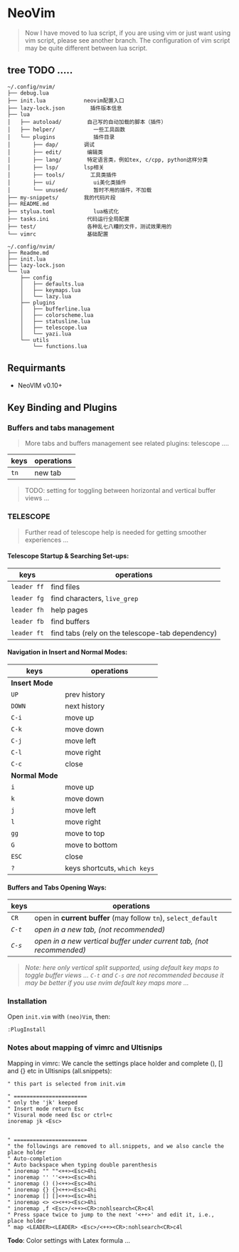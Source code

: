 
# NeoVim

> Now I have moved to lua script, if you are using vim or just want using vim script, please see another branch. The configuration of vim script may be quite different between lua script.

## tree TODO .....
```
~/.config/nvim/
├── debug.lua
├── init.lua            neovim配置入口
├── lazy-lock.json        插件版本信息
├── lua
│   ├── autoload/        自己写的自动加载的脚本（插件）
│   ├── helper/            一些工具函数
│   └── plugins            插件目录
│       ├── dap/        调试
│       ├── edit/        编辑类
│       ├── lang/        特定语言类，例如tex, c/cpp, python这样分类
│       ├── lsp/        lsp相关
│       ├── tools/        工具类插件
│       ├── ui/            ui美化类插件
│       └── unused/        暂时不用的插件，不加载
├── my-snippets/        我的代码片段
├── README.md
├── stylua.toml            lua格式化
├── tasks.ini            代码运行全局配置
├── test/                各种乱七八糟的文件，测试效果用的
└── vimrc                基础配置

~/.config/nvim/
├── Readme.md
├── init.lua
├── lazy-lock.json
└── lua
    ├── config
    │   ├── defaults.lua
    │   ├── keymaps.lua
    │   └── lazy.lua
    ├── plugins
    │   ├── bufferline.lua
    │   ├── colorscheme.lua
    │   ├── statusline.lua
    │   ├── telescope.lua
    │   └── yazi.lua
    └── utils
        └── functions.lua

```

## Requirmants
- NeoVIM v0.10+

## Key Binding and Plugins

### Buffers and tabs management
> More tabs and buffers management see related plugins:
telescope ....

| keys | operations |
|------|------------|
| `tn` | new tab    |

> TODO: setting for toggling between horizontal and vertical buffer views ...

### **TELESCOPE**
> Further read of telescope help is needed for getting smoother experiences ...

#### Telescope Startup & Searching Set-ups:
| keys        | operations                                       |
|-------------|--------------------------------------------------|
| `leader ff` | find files                                       |
| `leader fg` | find characters, `live_grep`                     |
| `leader fh` | help pages                                       |
| `leader fb` | find buffers                                     |
| `leader ft` | find tabs (rely on the telescope-tab dependency) |

#### Navigation in Insert and Normal Modes:
| keys            | operations                   |
|-----------------|------------------------------|
| **Insert Mode** |                              |
| `UP`            | prev history                 |
| `DOWN`          | next history                 |
| `C-i`           | move up                      |
| `C-k`           | move down                    |
| `C-j`           | move left                    |
| `C-l`           | move right                   |
| `C-c`           | close                        |
| **Normal Mode** |                              |
| `i`             | move up                      |
| `k`             | move down                    |
| `j`             | move left                    |
| `l`             | move right                   |
| `gg`            | move to top                  |
| `G`             | move to bottom               |
| `ESC`           | close                        |
| `?`             | keys shortcuts, `which keys` |

#### Buffers and Tabs Opening Ways:
| keys    | operations                                                           |
|---------|----------------------------------------------------------------------|
| `CR`    | open in **current buffer** (may follow `tn`), `select_default`       |
| *`C-t`* | *open in a new tab, (not recommended)*                               |
| *`C-s`* | *open in a new vertical buffer under current tab, (not recommended)* |

> *Note: here only vertical split supported, using default key maps to toggle buffer views ...*
*`C-t` and `C-s` are not recommended because  it may be better if you use nvim default key maps more ...*


### Installation

Open `init.vim` with `(neo)Vim`, then:  
```vim
:PlugInstall
```

### Notes about mapping of vimrc and Ultisnips

Mapping in vimrc:
We cancle the settings place holder and complete (), [] and {} etc in Ultisnips (all.snippets):

```vim
" this part is selected from init.vim

" =======================
" only the 'jk' keeped
" Insert mode return Esc
" Visural mode need Esc or ctrl+c
inoremap jk <Esc>


" =======================
" the followings are removed to all.snippets, and we also cancle the place holder
" Auto-completion
" Auto backspace when typing double parenthesis
" inoremap "" ""<++><Esc>4hi
" inoremap '' ''<++><Esc>4hi
" inoremap () ()<++><Esc>4hi
" inoremap {} {}<++><Esc>4hi
" inoremap [] []<++><Esc>4hi
" inoremap <> <><++><Esc>4hi
" inoremap ,f <Esc>/<++><CR>:nohlsearch<CR>c4l
" Press space twice to jump to the next '<++>' and edit it, i.e., place holder
" map <LEADER><LEADER> <Esc>/<++><CR>:nohlsearch<CR>c4l
```

**Todo**: Color settings with Latex formula ...

